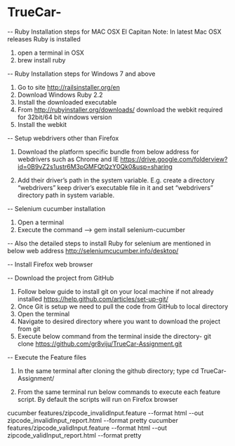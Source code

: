 # TrueCar-

-- Ruby Installation steps for MAC  OSX El Capitan
		Note: In latest Mac OSX releases Ruby is installed
1. open a terminal in OSX
2. brew install ruby 

-- Ruby Installation steps for Windows 7 and above
1. Go to site http://railsinstaller.org/en
2. Download Windows Ruby 2.2
3. Install the downloaded executable
4. From http://rubyinstaller.org/downloads/ download the webkit required for 32bit/64 bit windows version
5. Install the webkit


-- Setup webdrivers other than Firefox
1. Download the platform specific bundle from below address for webdrivers such as Chrome and IE
	https://drive.google.com/folderview?id=0B9vZ2s1ustr6M3pGMFQtQzY0Qk0&usp=sharing

2. Add their driver’s path in the system variable. E.g. create a directory “webdrivers” keep driver’s executable file in it and set “webdrivers” directory path in system variable. 


-- Selenium cucumber installation

1. Open a terminal
2. Execute the command --> gem install selenium-cucumber


-- Also the detailed steps to install Ruby for selenium are mentioned in below web address
http://seleniumcucumber.info/desktop/

-- Install Firefox web browser

-- Download the project from GitHub

1. Follow below guide to install git on your local machine if not already installed
	https://help.github.com/articles/set-up-git/ 
2. Once Git is setup we need to pull the code from GitHub to local directory
3. Open the terminal
4. Navigate to desired directory where you want to download the project from git
5. Execute below command from the terminal inside the directory- 
	git clone https://github.com/gr8viju/TrueCar-Assignment.git


-- Execute the Feature files 

1. In the same terminal after cloning the github directory; type 
	cd TrueCar-Assignment/

2. From the same terminal run below commands to execute each feature script. By default the scripts will run on Firefox browser

cucumber features/zipcode_invalidInput.feature --format html --out zipcode_invalidInput_report.html --format pretty
cucumber features/zipcode_validInput.feature --format html --out zipcode_validInput_report.html --format pretty

